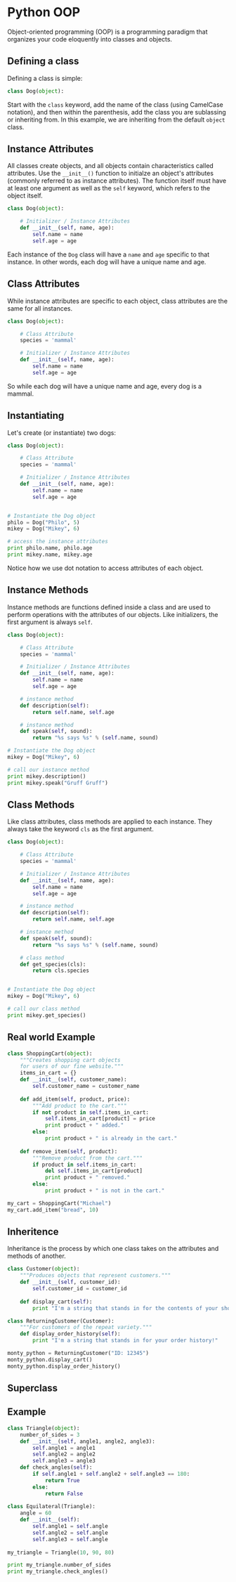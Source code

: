 # Python OOP

Object-oriented programming (OOP) is a programming paradigm that organizes your code eloquently into classes and objects.

## Defining a class

Defining a class is simple:

```python
class Dog(object):
```

Start with the `class` keyword, add the name of the class (using CamelCase notation), and then within the parenthesis, add the class you are sublassing or inheriting from. In this example, we are inheriting from the default `object` class.

## Instance Attributes

All classes create objects, and all objects contain characteristics called attributes. Use the `__init__()` function to initialze an object's attributes (commonly referred to as instance attributes). The function itself must have at least one argument as well as the `self` keyword, which refers to the object itself. 

```python
class Dog(object):

	# Initializer / Instance Attributes
    def __init__(self, name, age):
        self.name = name
        self.age = age
```

Each instance of the `Dog` class will have a `name` and `age` specific to that instance. In other words, each dog will have a unique name and age.

## Class Attributes

While instance attributes are specific to each object, class attributes are the same for all instances.

```python
class Dog(object):

	# Class Attribute
	species = 'mammal'

	# Initializer / Instance Attributes
    def __init__(self, name, age):
        self.name = name
        self.age = age
```

So while each dog will have a unique name and age, every dog is a mammal.


## Instantiating

Let's create (or instantiate) two dogs:

```python
class Dog(object):

	# Class Attribute
	species = 'mammal'

	# Initializer / Instance Attributes
    def __init__(self, name, age):
        self.name = name
        self.age = age


# Instantiate the Dog object
philo = Dog("Philo", 5)
mikey = Dog("Mikey", 6)

# access the instance attributes
print philo.name, philo.age
print mikey.name, mikey.age
```

Notice how we use dot notation to access attributes of each object.

## Instance Methods

Instance methods are functions defined inside a class and are used to perform operations with the attributes of our objects. Like initializers, the first argument is always `self`.

```python
class Dog(object):

    # Class Attribute
    species = 'mammal'

    # Initializer / Instance Attributes
    def __init__(self, name, age):
        self.name = name
        self.age = age

    # instance method
    def description(self):
        return self.name, self.age

    # instance method
    def speak(self, sound):
        return "%s says %s" % (self.name, sound)

# Instantiate the Dog object
mikey = Dog("Mikey", 6)

# call our instance method
print mikey.description()
print mikey.speak("Gruff Gruff")
```

## Class Methods

Like class attributes, class methods are applied to each instance. They always take the keyword `cls` as the first argument.

```python
class Dog(object):

    # Class Attribute
    species = 'mammal'

    # Initializer / Instance Attributes
    def __init__(self, name, age):
        self.name = name
        self.age = age

    # instance method
    def description(self):
        return self.name, self.age

    # instance method
    def speak(self, sound):
        return "%s says %s" % (self.name, sound)

    # class method
    def get_species(cls):
        return cls.species


# Instantiate the Dog object
mikey = Dog("Mikey", 6)

# call our class method
print mikey.get_species()
```


## Real world Example

```python
class ShoppingCart(object):
    """Creates shopping cart objects
    for users of our fine website."""
    items_in_cart = {}
    def __init__(self, customer_name):
        self.customer_name = customer_name
		
    def add_item(self, product, price):
        """Add product to the cart."""
        if not product in self.items_in_cart:
            self.items_in_cart[product] = price
            print product + " added."
        else:
            print product + " is already in the cart."
		
    def remove_item(self, product):
        """Remove product from the cart."""
        if product in self.items_in_cart:
            del self.items_in_cart[product]
            print product + " removed."
        else:
            print product + " is not in the cart."

my_cart = ShoppingCart("Michael")
my_cart.add_item("bread", 10)

```


## Inheritence

Inheritance is the process by which one class takes on the attributes and methods of another.

```python
class Customer(object):
    """Produces objects that represent customers."""
    def __init__(self, customer_id):
        self.customer_id = customer_id
	
    def display_cart(self):
        print "I'm a string that stands in for the contents of your shopping cart!"

class ReturningCustomer(Customer):
    """For customers of the repeat variety."""
    def display_order_history(self):
        print "I'm a string that stands in for your order history!"

monty_python = ReturningCustomer("ID: 12345")
monty_python.display_cart()
monty_python.display_order_history()
```

## Superclass




## Example

```python
class Triangle(object):
    number_of_sides = 3
    def __init__(self, angle1, angle2, angle3):
        self.angle1 = angle1
        self.angle2 = angle2
        self.angle3 = angle3
    def check_angles(self):
        if self.angle1 + self.angle2 + self.angle3 == 180:
            return True
        else:
            return False
            
class Equilateral(Triangle):
    angle = 60
    def __init__(self):
        self.angle1 = self.angle
        self.angle2 = self.angle
        self.angle3 = self.angle        
    
my_triangle = Triangle(10, 90, 80)

print my_triangle.number_of_sides
print my_triangle.check_angles()
```



